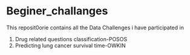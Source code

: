 # Beginer_challanges
This reposit0orie contains all the Data Challenges i have participated in 
1. Drug related questions classification-POSOS
2. Predicting lung cancer survival time-OWKIN
